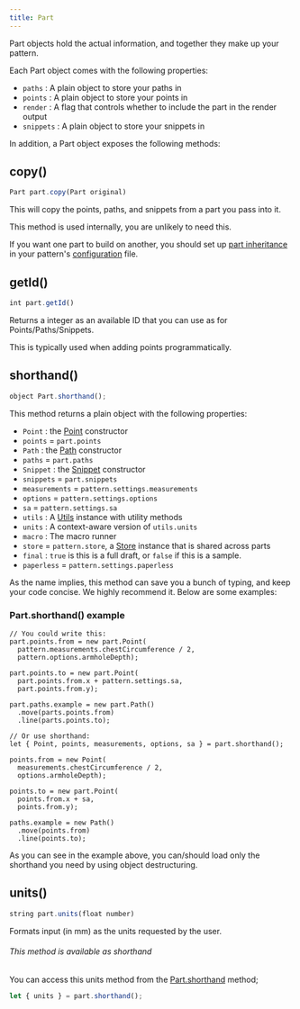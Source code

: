 ```yaml
---
title: Part
---
```


Part objects hold the actual information, and together they make up your pattern.

Each Part object comes with the following properties:

 - `paths` : A plain object to store your paths in
 - `points` : A plain object to store your points in
 - `render` : A flag that controls whether to include the part in the render output
 - `snippets` : A plain object to store your snippets in

In addition, a Part object exposes the following methods:

## copy()

```js
Part part.copy(Part original)
```

This will copy the points, paths, and snippets from a part you pass into it.

<Note>

This method is used internally, you are unlikely to need this.

If you want one part to build on another, you should set 
up [part inheritance](/advanced/inject)  in your pattern's [configuration](../config) file.

</Note>

## getId()

```js
int part.getId()
```
Returns a integer as an available ID that you can use as for Points/Paths/Snippets.

This is typically used when adding points programmatically.


## shorthand()

```js
object Part.shorthand();
```

This method returns a plain object with the following properties:

  - `Point` : the [Point](/api/point) constructor
  - `points` = `part.points`
  - `Path` : the [Path](/api/path) constructor
  - `paths` = `part.paths`
  - `Snippet` : the [Snippet](/api/snippet) constructor
  - `snippets` = `part.snippets`
  - `measurements` = `pattern.settings.measurements`
  - `options` = `pattern.settings.options`
  - `sa` = `pattern.settings.sa`
  - `utils` : A [Utils](/api/utils) instance with utility methods
  - `units` : A context-aware version of `utils.units`
  - `macro` : The macro runner
  - `store` = `pattern.store`, a [Store](/api/store) instance that is shared across parts
  - `final` : `true` is this is a full draft, or `false` if this is a sample.
  - `paperless` = `pattern.settings.paperless`

As the name implies, this method can save you a bunch of typing, and keep your code concise. We highly recommend it. Below are some examples:

### Part.shorthand() example

```js{16}
// You could write this:
part.points.from = new part.Point(
  pattern.measurements.chestCircumference / 2, 
  pattern.options.armholeDepth);

part.points.to = new part.Point(
  part.points.from.x + pattern.settings.sa, 
  part.points.from.y);

part.paths.example = new part.Path()
  .move(parts.points.from)
  .line(parts.points.to);

// Or use shorthand:
let { Point, points, measurements, options, sa } = part.shorthand();

points.from = new Point(
  measurements.chestCircumference / 2, 
  options.armholeDepth);

points.to = new part.Point(
  points.from.x + sa, 
  points.from.y);

paths.example = new Path()
  .move(points.from)
  .line(points.to);
```

<Tip>

As you can see in the example above, you can/should load only 
the shorthand you need by using object destructuring.

</Tip>

## units()

```js
string part.units(float number)
```

Formats input (in mm) as the units requested by the user.

<Tip>

###### This method is available as shorthand

You can access this units method from the [Part.shorthand](#shorthand) method;

```js
let { units } = part.shorthand();
```

</Tip>



